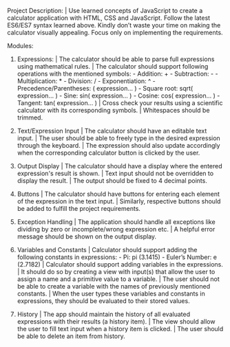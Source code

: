 Project Description:
| Use learned concepts of JavaScript to create a calculator application with HTML, CSS and JavaScript. Follow the latest ES6/ES7 syntax learned above. Kindly don’t waste your time on making the calculator visually appealing. Focus only on implementing the requirements.

Modules:
1. Expressions:
    | The calculator should be able to parse full expressions using mathematical rules.
    | The calculator should support following operations with the mentioned symbols:
        - Addition:  +
        - Subtraction: -
        - Multiplication: *
        - Division: /
        - Exponentiation: ^
        - Precedence/Parentheses: ( expression... )
        - Square root: sqrt( expression… )
        - Sine: sin( expression… )
        - Cosine: cos( expression… )
        - Tangent: tan( expression… )
    | Cross check your results using a scientific calculator with its corresponding symbols.
    | Whitespaces should be trimmed.

2. Text/Expression Input
    | The calculator should have an editable text input.
    | The user should be able to freely type in the desired expression through the keyboard.
    | The expression should also update accordingly when the corresponding calculator button is clicked by the user.

3. Output Display
    | The calculator should have a display where the entered expression's result is shown.
    | Text input should not be overridden to display the result.
    | The output should be fixed to 4 decimal points.

4. Buttons
    | The calculator should have buttons for entering each element of the expression in the text input.
    | Similarly, respective buttons should be added to fulfill the project requirements.

5. Exception Handling
    | The application should handle all exceptions like dividing by zero or incomplete/wrong expression etc.
    | A helpful error message should be shown on the output display.

6. Variables and Constants
    | Calculator should support adding the following constants in expressions:
        - Pi: pi (3.1415)
        - Euler’s Number: e (2.7182)
    | Calculator should support adding variables in the expressions.
    | It should do so by creating a view with input(s) that allow the user to assign a name and a primitive value to a variable.
    | The user should not be able to create a variable with the names of previously mentioned constants.
    | When the user types these variables and constants in expressions, they should be evaluated to their stored values.

7. History
    | The app should maintain the history of all evaluated expressions with their results (a history item).
    | The view should allow the user to fill text input when a history item is clicked.
    | The user should be able to delete an item from history.